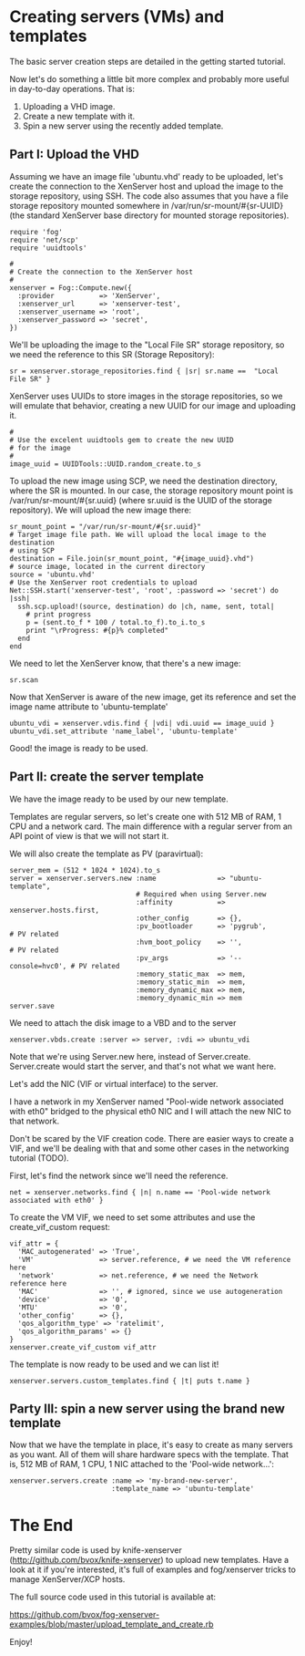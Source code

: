 # Creating servers (VMs) and templates

The basic server creation steps are detailed in the getting started tutorial.

Now let's do something a little bit more complex and probably more useful in
day-to-day operations. That is:

1. Uploading a VHD image.
2. Create a new template with it.
3. Spin a new server using the recently added template.

## Part I: Upload the VHD

Assuming we have an image file 'ubuntu.vhd' ready to be uploaded, let's create
the connection to the XenServer host and upload the image to the storage repository,
using SSH. The code also assumes that you have a file storage repository mounted
somewhere in /var/run/sr-mount/#{sr-UUID} (the standard XenServer base directory
for mounted storage repositories).

    require 'fog'                                                               
    require 'net/scp'
    require 'uuidtools'
    
    #
    # Create the connection to the XenServer host
    #
    xenserver = Fog::Compute.new({
      :provider           => 'XenServer',
      :xenserver_url      => 'xenserver-test',
      :xenserver_username => 'root',
      :xenserver_password => 'secret',
    })


We'll be uploading the image to the "Local File SR" storage repository, so
we need the reference to this SR (Storage Repository):
  
    sr = xenserver.storage_repositories.find { |sr| sr.name ==  "Local File SR" }

XenServer uses UUIDs to store images in the storage repositories, so we will
emulate that behavior, creating a new UUID for our image and uploading it.

    #
    # Use the excelent uuidtools gem to create the new UUID
    # for the image
    #
    image_uuid = UUIDTools::UUID.random_create.to_s


To upload the new image using SCP, we need the destination directory, where the
SR is mounted. In our case, the storage repository mount point is 
/var/run/sr-mount/#{sr.uuid} (where sr.uuid is the UUID of the storage
repository). We will upload the new image there:

    sr_mount_point = "/var/run/sr-mount/#{sr.uuid}"
    # Target image file path. We will upload the local image to the destination
    # using SCP
    destination = File.join(sr_mount_point, "#{image_uuid}.vhd")
    # source image, located in the current directory
    source = 'ubuntu.vhd'
    # Use the XenServer root credentials to upload
    Net::SSH.start('xenserver-test', 'root', :password => 'secret') do |ssh|              
      ssh.scp.upload!(source, destination) do |ch, name, sent, total|              
        # print progress
        p = (sent.to_f * 100 / total.to_f).to_i.to_s                        
        print "\rProgress: #{p}% completed"                     
      end                                                                   
    end 

We need to let the XenServer know, that there's a new image:

    sr.scan
 
Now that XenServer is aware of the new image, get its reference
and set the image name attribute to 'ubuntu-template'

    ubuntu_vdi = xenserver.vdis.find { |vdi| vdi.uuid == image_uuid }
    ubuntu_vdi.set_attribute 'name_label', 'ubuntu-template'

Good! the image is ready to be used.

## Part II: create the server template

We have the image ready to be used by our new template.

Templates are regular servers, so let's create one with 512 MB of RAM, 1 CPU
and a network card. The main difference with a regular server from an API 
point of view is that we will not start it.

We will also create the template as PV (paravirtual):

    server_mem = (512 * 1024 * 1024).to_s 
    server = xenserver.servers.new :name               => "ubuntu-template",
                                   # Required when using Server.new
                                   :affinity           => xenserver.hosts.first,
                                   :other_config       => {},
                                   :pv_bootloader      => 'pygrub',          # PV related
                                   :hvm_boot_policy    => '',                # PV related
                                   :pv_args            => '-- console=hvc0', # PV related
                                   :memory_static_max  => mem,
                                   :memory_static_min  => mem,
                                   :memory_dynamic_max => mem,                       
                                   :memory_dynamic_min => mem 
    server.save

We need to attach the disk image to a VBD and to the server

    xenserver.vbds.create :server => server, :vdi => ubuntu_vdi

Note that we're using Server.new here, instead of Server.create.
Server.create would start the server, and that's not what we want here.

Let's add the NIC (VIF or virtual interface) to the server.

I have a network in my XenServer named "Pool-wide network associated with eth0"
bridged to the physical eth0 NIC and I will attach the new NIC to that network.

Don't be scared by the VIF creation code. There are easier ways to create a
VIF, and we'll be dealing with that and some other cases in the networking 
tutorial (TODO).

First, let's find the network since we'll need the reference.

    net = xenserver.networks.find { |n| n.name == 'Pool-wide network associated with eth0' }

To create the VM VIF, we need to set some attributes and use the 
create_vif_custom request:

    vif_attr = {
      'MAC_autogenerated' => 'True',
      'VM'                => server.reference, # we need the VM reference here
      'network'           => net.reference, # we need the Network reference here
      'MAC'               => '', # ignored, since we use autogeneration
      'device'            => '0',
      'MTU'               => '0',
      'other_config'      => {},
      'qos_algorithm_type' => 'ratelimit',                                 
      'qos_algorithm_params' => {}
    }
    xenserver.create_vif_custom vif_attr
    

The template is now ready to be used and we can list it!

    xenserver.servers.custom_templates.find { |t| puts t.name }

## Party III: spin a new server using the brand new template

Now that we have the template in place, it's easy to create as many servers
as you want. All of them will share hardware specs with the template. That is,
512 MB of RAM, 1 CPU, 1 NIC attached to the 'Pool-wide network...':

    xenserver.servers.create :name => 'my-brand-new-server',
                             :template_name => 'ubuntu-template'


# The End

Pretty similar code is used by knife-xenserver (http://github.com/bvox/knife-xenserver)
to upload new templates. Have a look at it if you're interested, it's full of
examples and fog/xenserver tricks to manage XenServer/XCP hosts.

The full source code used in this tutorial is available at:

https://github.com/bvox/fog-xenserver-examples/blob/master/upload_template_and_create.rb

Enjoy!

